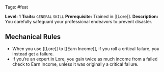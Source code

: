 Tags: #feat

**Level:** 1
**Traits:** `GENERAL` `SKILL`
**Prerequisite:** Trained in [[Lore]].
**Description:** You carefully safeguard your professional endeavors to prevent disaster. 
## Mechanical Rules

- When you use [[Lore]] to [[Earn Income]], if you roll a critical failure, you instead get a failure. 
- If you’re an expert in Lore, you gain twice as much income from a failed check to Earn Income, unless it was originally a critical failure.